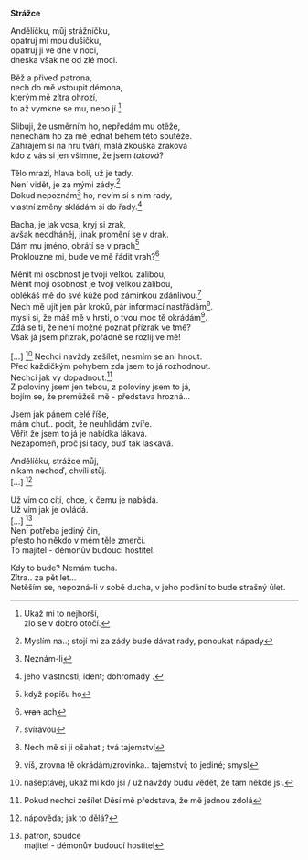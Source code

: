  __Strážce__


Andělíčku, můj strážníčku,  
opatruj mi mou dušičku,  
opatruj ji ve dne v noci,  
dneska však ne od zlé moci.

Běž a přiveď patrona,  
nech do mě vstoupit démona,  
kterým mě zítra ohrozí,  
to až vymkne se mu, nebo jí.[^10]  

Slibuji, že usměrním ho, nepředám mu otěže,  
nenechám ho za mě jednat během této soutěže.  
Zahrajem si na hru tváří, malá zkouška zraková  
kdo z vás si jen všimne, že jsem *taková*?

Tělo mrazí, hlava bolí, už je tady.  
Není vidět, je za mými zády.[^4]  
Dokud nepoznám[^12] ho, nevím si s ním rady,  
vlastní změny skládám si do řady.[^6]  

Bacha, je jak vosa, kryj si zrak,  
avšak neodháněj, jinak promění se v drak.  
Dám mu jméno, obrátí se v prach[^11]  
Proklouzne mi, bude ve mě řádit vrah?[^5]  

Měnit mi osobnost je tvojí velkou zálibou,  
Měnit mojí osobnost je tvojí velkou zálibou,  
oblékáš mě do své kůže pod záminkou zdánlivou.[^2]  
Nech mě ujít jen pár kroků, pár informací nastřádám[^7].  
mysli si, že máš mě v hrsti, o tvou moc tě okrádám[^3].  
Zdá se ti, že není možné poznat přízrak ve tmě?  
Však já jsem přízrak, pořádně se rozlij ve mě!

[...]
[^8]
Nechci navždy zešílet, nesmím se ani hnout.  
Před každičkým pohybem zda jsem to já rozhodnout.  
Nechci jak vy dopadnout.[^13]  
Z poloviny jsem jen tebou, z poloviny jsem to já,  
bojím se, že premůžeš mě - představa hrozná...

Jsem jak pánem celé říše,  
mám chuť.. pocit, že neuhlídám zvíře.  
Věřit že jsem to já je nabídka lákavá.  
Nezapomeň, proč jsi tady, buď tak laskavá.

Andělíčku, strážce můj,  
nikam nechoď, chvíli stůj.  
[...]
[^9]  

Už vím co cítí, chce, k čemu je nabádá.  
Už vím jak je ovládá.  
[...]
[^1]  
Není potřeba jediný čin,  
přesto ho někdo v mém těle zmerčí.  
To majitel - démonův budoucí hostitel.  

Kdy to bude? Nemám tucha.  
Zítra.. za pět let...  
Netěším se, nepozná-li v sobě ducha,
v jeho podání to bude strašný úlet.


[^1]: patron, soudce  
  majitel - démonův budoucí hostitel
[^2]: svíravou  
[^3]: víš, zrovna tě okrádám/zrovinka..
tajemství; to jediné; smysl

[^4]:  Myslím na..; stojí mi za zády
bude dávat rady, ponoukat nápady
[^5]: ~~vrah~~ ach
[^6]: jeho vlastnosti; ident; dohromady .
[^7]: Nech mě si ji ošahat ; tvá tajemství
[^8]: našeptávej, ukaž mi kdo jsi / 
 už navždy budu vědět, že tam někde jsi.

 [^9]: nápověda; jak to dělá?
 [^10]: Ukaž mi to nejhorší,  
zlo se v dobro otočí.  
[^11]: když popíšu ho  
[^12]: Neznám-li  
[^13]: Pokud nechci zešílet
Děsí mě představa, že mě jednou zdolá

